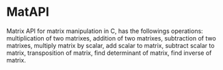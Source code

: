 # MatAPI
Matrix API for matrix manipulation in C, has the followings operations: multiplication of two matrixes, addition of two matrixes, subtraction of two matrixes, multiply matrix by scalar, add scalar to matrix, subtract scalar to matrix, transposition of matrix, find determinant of matrix, find inverse of matrix.
